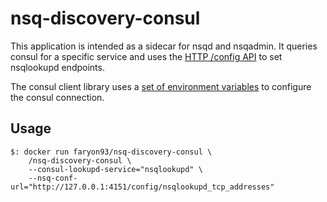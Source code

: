 # nsq-discovery-consul
This application is intended as a sidecar for nsqd and nsqadmin. It queries consul for a specific service and uses the [HTTP /config API](https://nsq.io/components/nsqd.html#put-confignsqlookupd_tcp_addresses) to set nsqlookupd endpoints.

The consul client library uses a [set of environment variables](https://github.com/hashicorp/consul/blob/api/v1.20.0/api/api.go#L24) to configure the consul connection.

## Usage
```shell
$: docker run faryon93/nsq-discovery-consul \
    /nsq-discovery-consul \
    --consul-lookupd-service="nsqlookupd" \
    --nsq-conf-url="http://127.0.0.1:4151/config/nsqlookupd_tcp_addresses"
```
